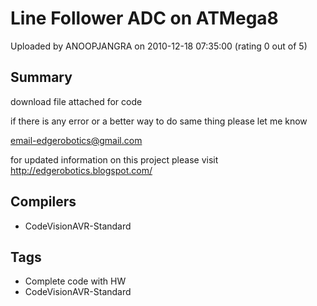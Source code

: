 # Line Follower ADC on ATMega8

Uploaded by ANOOPJANGRA on 2010-12-18 07:35:00 (rating 0 out of 5)

## Summary

download file attached for code


if there is any error or a better way to do same thing please let me know  

[email-edgerobotics@gmail.com](mailto:email-edgerobotics@gmail.com)


for updated information on this project please visit <http://edgerobotics.blogspot.com/>

## Compilers

- CodeVisionAVR-Standard

## Tags

- Complete code with HW
- CodeVisionAVR-Standard
